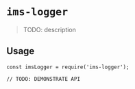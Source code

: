 # `ims-logger`

> TODO: description

## Usage

```
const imsLogger = require('ims-logger');

// TODO: DEMONSTRATE API
```
